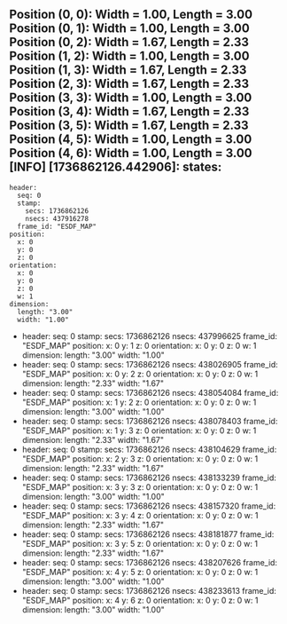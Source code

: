 Position (0, 0): Width = 1.00, Length = 3.00
Position (0, 1): Width = 1.00, Length = 3.00
Position (0, 2): Width = 1.67, Length = 2.33
Position (1, 2): Width = 1.00, Length = 3.00
Position (1, 3): Width = 1.67, Length = 2.33
Position (2, 3): Width = 1.67, Length = 2.33
Position (3, 3): Width = 1.00, Length = 3.00
Position (3, 4): Width = 1.67, Length = 2.33
Position (3, 5): Width = 1.67, Length = 2.33
Position (4, 5): Width = 1.00, Length = 3.00
Position (4, 6): Width = 1.00, Length = 3.00
[INFO] [1736862126.442906]: states: 
  - 
    header: 
      seq: 0
      stamp: 
        secs: 1736862126
        nsecs: 437916278
      frame_id: "ESDF_MAP"
    position: 
      x: 0
      y: 0
      z: 0
    orientation: 
      x: 0
      y: 0
      z: 0
      w: 1
    dimension: 
      length: "3.00"
      width: "1.00"
  - 
    header: 
      seq: 0
      stamp: 
        secs: 1736862126
        nsecs: 437996625
      frame_id: "ESDF_MAP"
    position: 
      x: 0
      y: 1
      z: 0
    orientation: 
      x: 0
      y: 0
      z: 0
      w: 1
    dimension: 
      length: "3.00"
      width: "1.00"
  - 
    header: 
      seq: 0
      stamp: 
        secs: 1736862126
        nsecs: 438026905
      frame_id: "ESDF_MAP"
    position: 
      x: 0
      y: 2
      z: 0
    orientation: 
      x: 0
      y: 0
      z: 0
      w: 1
    dimension: 
      length: "2.33"
      width: "1.67"
  - 
    header: 
      seq: 0
      stamp: 
        secs: 1736862126
        nsecs: 438054084
      frame_id: "ESDF_MAP"
    position: 
      x: 1
      y: 2
      z: 0
    orientation: 
      x: 0
      y: 0
      z: 0
      w: 1
    dimension: 
      length: "3.00"
      width: "1.00"
  - 
    header: 
      seq: 0
      stamp: 
        secs: 1736862126
        nsecs: 438078403
      frame_id: "ESDF_MAP"
    position: 
      x: 1
      y: 3
      z: 0
    orientation: 
      x: 0
      y: 0
      z: 0
      w: 1
    dimension: 
      length: "2.33"
      width: "1.67"
  - 
    header: 
      seq: 0
      stamp: 
        secs: 1736862126
        nsecs: 438104629
      frame_id: "ESDF_MAP"
    position: 
      x: 2
      y: 3
      z: 0
    orientation: 
      x: 0
      y: 0
      z: 0
      w: 1
    dimension: 
      length: "2.33"
      width: "1.67"
  - 
    header: 
      seq: 0
      stamp: 
        secs: 1736862126
        nsecs: 438133239
      frame_id: "ESDF_MAP"
    position: 
      x: 3
      y: 3
      z: 0
    orientation: 
      x: 0
      y: 0
      z: 0
      w: 1
    dimension: 
      length: "3.00"
      width: "1.00"
  - 
    header: 
      seq: 0
      stamp: 
        secs: 1736862126
        nsecs: 438157320
      frame_id: "ESDF_MAP"
    position: 
      x: 3
      y: 4
      z: 0
    orientation: 
      x: 0
      y: 0
      z: 0
      w: 1
    dimension: 
      length: "2.33"
      width: "1.67"
  - 
    header: 
      seq: 0
      stamp: 
        secs: 1736862126
        nsecs: 438181877
      frame_id: "ESDF_MAP"
    position: 
      x: 3
      y: 5
      z: 0
    orientation: 
      x: 0
      y: 0
      z: 0
      w: 1
    dimension: 
      length: "2.33"
      width: "1.67"
  - 
    header: 
      seq: 0
      stamp: 
        secs: 1736862126
        nsecs: 438207626
      frame_id: "ESDF_MAP"
    position: 
      x: 4
      y: 5
      z: 0
    orientation: 
      x: 0
      y: 0
      z: 0
      w: 1
    dimension: 
      length: "3.00"
      width: "1.00"
  - 
    header: 
      seq: 0
      stamp: 
        secs: 1736862126
        nsecs: 438233613
      frame_id: "ESDF_MAP"
    position: 
      x: 4
      y: 6
      z: 0
    orientation: 
      x: 0
      y: 0
      z: 0
      w: 1
    dimension: 
      length: "3.00"
      width: "1.00"
